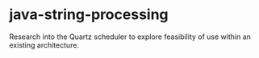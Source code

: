 # java-string-processing
Research into the Quartz scheduler to explore feasibility of use within an existing architecture.
